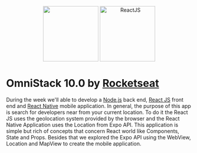 <div align=center>
	<img src="https://upload.wikimedia.org/wikipedia/commons/d/d9/Node.js_logo.svg" width=150 />
	<img src="https://upload.wikimedia.org/wikipedia/commons/a/a7/React-icon.svg" width=150 alt="ReactJS"/>
</div>

# OmniStack 10.0 by [Rocketseat](https://rocketseat.com.br)

During the week we'll able to develop a [Node.js](https://nodejs.org/en/) back end, [React JS](https://pt-br.reactjs.org/) front end and [React Native](https://facebook.github.io/react-native/) mobile application. In general, the purpose of this app is search for developers near from your current location. To do it the React JS uses the geolocation system provided by the browser and the React Native Application uses the Location from Expo API. This application is simple but rich of concepts that concern React world like Components, State and Props. Besides that we explored the Expo API using the WebView, Location and MapView to create the mobile application.
